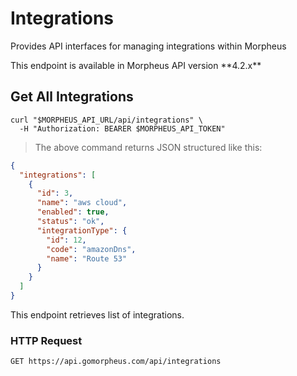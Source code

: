 # Integrations

Provides API interfaces for managing integrations within Morpheus

<aside class="info">
This endpoint is available in Morpheus API version **4.2.x**
</aside>


## Get All Integrations

```shell
curl "$MORPHEUS_API_URL/api/integrations" \
  -H "Authorization: BEARER $MORPHEUS_API_TOKEN"
```

> The above command returns JSON structured like this:

```json
{
  "integrations": [
    {
      "id": 3,
      "name": "aws cloud",
      "enabled": true,
      "status": "ok",
      "integrationType": {
        "id": 12,
        "code": "amazonDns",
        "name": "Route 53"
      }
    }
  ]
}    
```

This endpoint retrieves list of integrations.

### HTTP Request

`GET https://api.gomorpheus.com/api/integrations`
